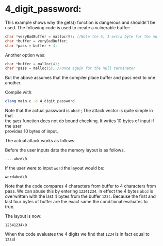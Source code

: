 # 4_digit_password:

This example shows why the gets() function is dangerous and shouldn't be used.
The following code is used to create a vulnerable buffer:
````c
char *veryBadBuffer = malloc(9); //Note the 9, 1 extra byte for the null terminator.
char *buffer = veryBadBuffer;
char *pass = buffer + 4;
````

Another option was:
````c
char *buffer = malloc(4);
char *pass = malloc(5); //Once again for the null terminator
````
But the above assumes that the compiler place buffer and pass next to one another.


Compile with:
````bash
clang main.c -o 4_digit_password
````

Note that the actual password is ````abcd```` ; The attack vector is quite simple in that<br>the ````gets```` function does not do bound checking. It writes 10 bytes of input if the user <br>provides 10 bytes of input.

The actual attack works as follows:

Before the user inputs data the memory layout is as follows.

````
....abcd\0
````

If the user were to input ````word```` the layout would be:

````
wordabcd\0
````

Note that the code compares 4 characters from buffer to 4 characters from pass.
We can abuse this by entering ````12341234````. in effect the 4 bytes ````abcd```` is overwritten with the last 4 bytes from the buffer ````1234````. Because the first and last four bytes of buffer are the exact same the conditional evaluates to true.

The layout is now:

````
12341234\0
````

When the code evaluates the 4 digits we find that `1234` is in fact equal to `1234`!
